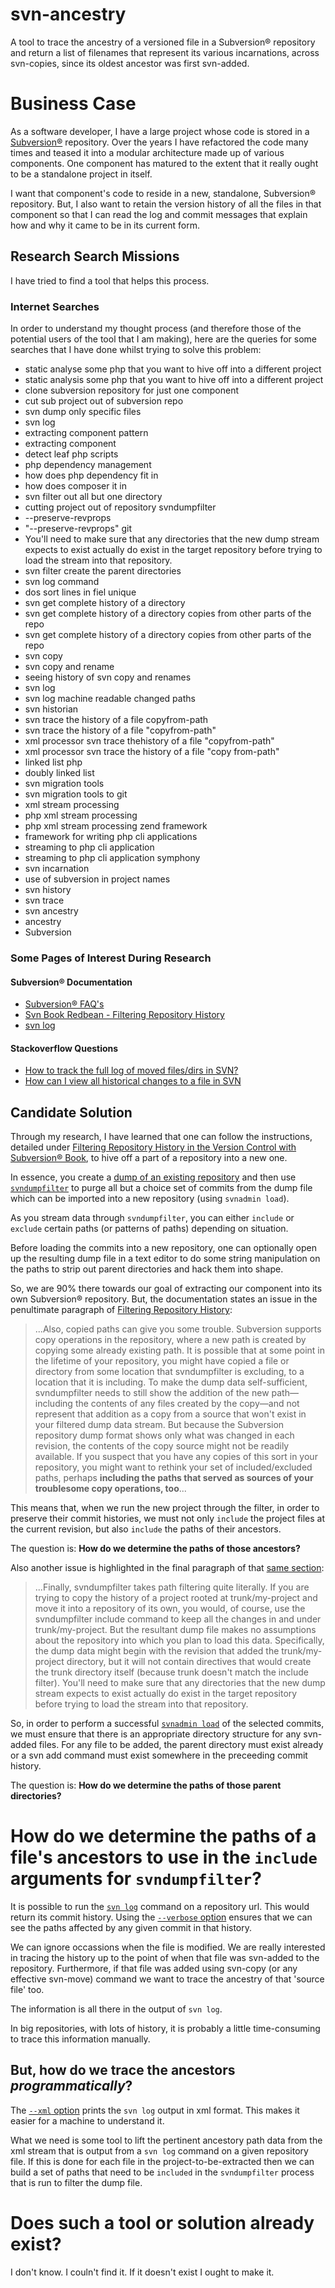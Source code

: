 # svn-ancestry
A tool to trace the ancestry of a versioned file in a Subversion® repository and return a list of filenames that represent its various incarnations, across svn-copies, since its oldest ancestor was first svn-added.

# Business Case

As a software developer, I have a large project whose code is stored in a [Subversion®](https://subversion.apache.org/) repository. Over the years I have refactored the code many times and teased it into a modular architecture made up of various components. One component has matured to the extent that it really ought to be a standalone project in itself. 

I want that component's code to reside in a new, standalone, Subversion® repository. But, I also want to retain the version history of all the files in that component so that I can read the log and commit messages that explain how and why it came to be in its current form.

## Research Search Missions

I have tried to find a tool that helps this process. 

### Internet Searches 

In order to understand my thought process (and therefore those of the potential users of the tool that I am making), here are the queries for some searches that I have done whilst trying to solve this problem:

* static analyse some php that you want to hive off into a different project 
* static analysis some php that you want to hive off into a different project
* clone subversion repository for just one component 
* cut sub project out of subversion repo
* svn dump only specific files
* svn log
* extracting component pattern 
* extracting component
* detect leaf php scripts
* php dependency management
* how does php dependency fit in 
* how does composer it in
* svn filter out all but one directory
* cutting project out of repository svndumpfilter 
* --preserve-revprops 
* "--preserve-revprops" git 
* You'll need to make sure that any directories that the new dump stream expects to exist actually do exist in the target repository before trying to load the stream into that repository. 
* svn filter create the parent directories 
* svn log command
* dos sort lines in fiel unique 
* svn get complete history of a directory
* svn get complete history of a directory copies from other parts of the repo
* svn get complete history of a directory copies from other parts of the repo 
* svn copy
* svn copy and rename
* seeing history of svn copy and renames
* svn log 
* svn log machine readable changed paths 
* svn historian
* svn trace the history of a file copyfrom-path
* svn trace the history of a file "copyfrom-path"
* xml processor svn trace thehistory of a file "copyfrom-path"
* xml processor svn trace the history of a file "copy from-path"
* linked list php
* doubly linked list 
* svn migration tools 
* svn migration tools to git 
* xml stream processing
* php xml stream processing 
* php xml stream processing zend framework
* framework for writing php cli applications 
* streaming to php cli application
* streaming to php cli application symphony
* svn incarnation
* use of subversion in project names
* svn history
* svn trace 
* svn ancestry 
* ancestry
* Subversion
 
### Some Pages of Interest During Research

#### Subversion® Documentation

* [Subversion® FAQ's](https://subversion.apache.org/faq.html)
* [Svn Book Redbean - Filtering Repository History](http://svnbook.red-bean.com/en/1.8/svn.reposadmin.maint.html#svn.reposadmin.maint.filtering)
* [svn log](http://svnbook.red-bean.com/en/1.7/svn.ref.svn.c.log.html)
 
#### Stackoverflow Questions

* [How to track the full log of moved files/dirs in SVN? ](http://stackoverflow.com/questions/5202952/how-to-track-the-full-log-of-moved-files-dirs-in-svn/5209310)
* [How can I view all historical changes to a file in SVN](http://stackoverflow.com/questions/282802/how-can-i-view-all-historical-changes-to-a-file-in-svn)

## Candidate Solution

Through my research, I have learned that one can follow the instructions, detailed under [Filtering Repository History in the Version Control with Subversion® Book](http://svnbook.red-bean.com/en/1.8/svn.reposadmin.maint.html#svn.reposadmin.maint.filtering), to hive off a part of a repository into a new one. 

In essence, you create a [dump of an existing repository](http://svnbook.red-bean.com/en/1.7/svn.ref.svnadmin.c.dump.html) and then use [`svndumpfilter`](http://svnbook.red-bean.com/en/1.7/svn.ref.svndumpfilter.html) to purge all but a choice set of commits from the dump file which can be imported into a new repository (using `svnadmin load`). 

As you stream data through `svndumpfilter`, you can either `include` or `exclude` certain paths (or patterns of paths) depending on situation. 

Before loading the commits into a new repository, one can optionally open up the resulting dump file in a text editor to do some string manipulation on the paths to strip out parent directories and hack them into shape.

So, we are 90% there towards our goal of extracting our component into its own Subversion® repository. But, the documentation states an issue in the penultimate paragraph of [Filtering Repository History](http://svnbook.red-bean.com/en/1.8/svn.reposadmin.maint.html#svn.reposadmin.maint.filtering):

> ...Also, copied paths can give you some trouble. Subversion supports copy operations in the repository, where a new path is created by copying some already existing path. It is possible that at some point in the lifetime of your repository, you might have copied a file or directory from some location that svndumpfilter is excluding, to a location that it is including. To make the dump data self-sufficient, svndumpfilter needs to still show the addition of the new path—including the contents of any files created by the copy—and not represent that addition as a copy from a source that won't exist in your filtered dump data stream. But because the Subversion repository dump format shows only what was changed in each revision, the contents of the copy source might not be readily available. If you suspect that you have any copies of this sort in your repository, you might want to rethink your set of included/excluded paths, perhaps **including the paths that served as sources of your troublesome copy operations, too**...

This means that, when we run the new project through the filter, in order to preserve their commit histories, we must not only `include` the project files at the current revision, but also `include` the paths of their ancestors. 

The question is: **How do we determine the paths of those ancestors?**

Also another issue is highlighted in the final paragraph of that [same section](http://svnbook.red-bean.com/en/1.8/svn.reposadmin.maint.html#svn.reposadmin.maint.filtering):

> ...Finally, svndumpfilter takes path filtering quite literally. If you are trying to copy the history of a project rooted at trunk/my-project and move it into a repository of its own, you would, of course, use the svndumpfilter include command to keep all the changes in and under trunk/my-project. But the resultant dump file makes no assumptions about the repository into which you plan to load this data. Specifically, the dump data might begin with the revision that added the trunk/my-project directory, but it will not contain directives that would create the trunk directory itself (because trunk doesn't match the include filter). You'll need to make sure that any directories that the new dump stream expects to exist actually do exist in the target repository before trying to load the stream into that repository.

So, in order to perform a successful [`svnadmin load`](http://svnbook.red-bean.com/en/1.7/svn.ref.svnadmin.c.load.html) of the selected commits, we must ensure that there is an appropriate directory structure for any svn-added files. For any file to be added, the parent directory must exist already or a svn add command must exist somewhere in the preceeding commit history.

The question is: **How do we determine the paths of those parent directories?**

# How do we determine the paths of a file's ancestors to use in the `include` arguments for `svndumpfilter`?

It is possible to run the [`svn log`](http://svnbook.red-bean.com/en/1.7/svn.ref.svn.c.log.html) command on a repository url. This would return its commit history. Using the [`--verbose` option](http://svnbook.red-bean.com/en/1.7/svn.ref.svn.html#svn.ref.svn.sw.verbose) ensures that we can see the paths affected by any given commit in that history.

We can ignore occassions when the file is modified. We are really interested in tracing the history up to the point of when that file was svn-added to the repository. Furthermore, if that file was added using svn-copy (or any effective svn-move) command we want to trace the ancestry of that 'source file' too.

The information is all there in the output of `svn log`. 

In big repositories, with lots of history, it is probably a little time-consuming to trace this information manually. 

## But, how do we trace the ancestors *programmatically*?

The [`--xml` option](http://svnbook.red-bean.com/en/1.7/svn.ref.svn.html#svn.ref.svn.sw.xml) prints the `svn log` output in xml format. This makes it easier for a machine to understand it.

What we need is some tool to lift the pertinent ancestory path data from the xml stream that is output from a `svn log` command on a given repository file. If this is done for each file in the project-to-be-extracted then we can build a set of paths that need to be `included` in the `svndumpfilter` process that is run to filter the dump file.

# Does such a tool or solution already exist?

I don't know. I couln't find it. If it doesn't exist I ought to make it.



